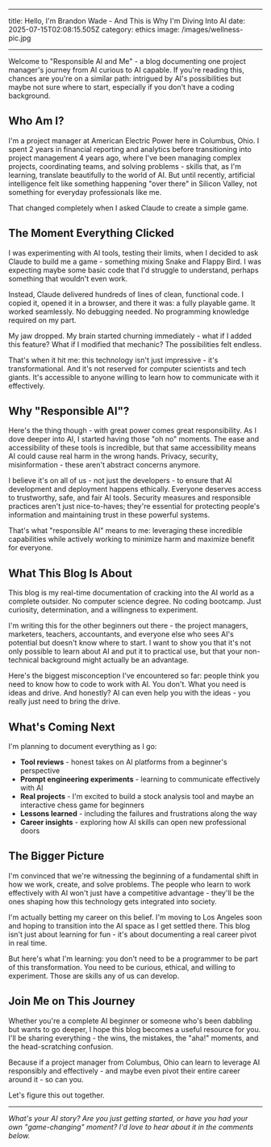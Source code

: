 ---
title: Hello, I'm Brandon Wade - And This is Why I'm Diving Into AI
date: 2025-07-15T02:08:15.505Z
category: ethics
image: /images/wellness-pic.jpg
***
Welcome to "Responsible AI and Me" - a blog documenting one project manager's journey from AI curious to AI capable. If you're reading this, chances are you're on a similar path: intrigued by AI's possibilities but maybe not sure where to start, especially if you don't have a coding background.

## Who Am I?

I'm a project manager at American Electric Power here in Columbus, Ohio. I spent 2 years in financial reporting and analytics before transitioning into project management 4 years ago, where I've been managing complex projects, coordinating teams, and solving problems - skills that, as I'm learning, translate beautifully to the world of AI. But until recently, artificial intelligence felt like something happening "over there" in Silicon Valley, not something for everyday professionals like me.

That changed completely when I asked Claude to create a simple game.

## The Moment Everything Clicked

I was experimenting with AI tools, testing their limits, when I decided to ask Claude to build me a game - something mixing Snake and Flappy Bird. I was expecting maybe some basic code that I'd struggle to understand, perhaps something that wouldn't even work.

Instead, Claude delivered hundreds of lines of clean, functional code. I copied it, opened it in a browser, and there it was: a fully playable game. It worked seamlessly. No debugging needed. No programming knowledge required on my part.

My jaw dropped. My brain started churning immediately - what if I added this feature? What if I modified that mechanic? The possibilities felt endless.

That's when it hit me: this technology isn't just impressive - it's transformational. And it's not reserved for computer scientists and tech giants. It's accessible to anyone willing to learn how to communicate with it effectively.

## Why "Responsible AI"?

Here's the thing though - with great power comes great responsibility. As I dove deeper into AI, I started having those "oh no" moments. The ease and accessibility of these tools is incredible, but that same accessibility means AI could cause real harm in the wrong hands. Privacy, security, misinformation - these aren't abstract concerns anymore.

I believe it's on all of us - not just the developers - to ensure that AI development and deployment happens ethically. Everyone deserves access to trustworthy, safe, and fair AI tools. Security measures and responsible practices aren't just nice-to-haves; they're essential for protecting people's information and maintaining trust in these powerful systems.

That's what "responsible AI" means to me: leveraging these incredible capabilities while actively working to minimize harm and maximize benefit for everyone.

## What This Blog Is About

This blog is my real-time documentation of cracking into the AI world as a complete outsider. No computer science degree. No coding bootcamp. Just curiosity, determination, and a willingness to experiment.

I'm writing this for the other beginners out there - the project managers, marketers, teachers, accountants, and everyone else who sees AI's potential but doesn't know where to start. I want to show you that it's not only possible to learn about AI and put it to practical use, but that your non-technical background might actually be an advantage.

Here's the biggest misconception I've encountered so far: people think you need to know how to code to work with AI. You don't. What you need is ideas and drive. And honestly? AI can even help you with the ideas - you really just need to bring the drive.

## What's Coming Next

I'm planning to document everything as I go:

* **Tool reviews** - honest takes on AI platforms from a beginner's perspective
* **Prompt engineering experiments** - learning to communicate effectively with AI
* **Real projects** - I'm excited to build a stock analysis tool and maybe an interactive chess game for beginners
* **Lessons learned** - including the failures and frustrations along the way
* **Career insights** - exploring how AI skills can open new professional doors

## The Bigger Picture

I'm convinced that we're witnessing the beginning of a fundamental shift in how we work, create, and solve problems. The people who learn to work effectively with AI won't just have a competitive advantage - they'll be the ones shaping how this technology gets integrated into society.

I'm actually betting my career on this belief. I'm moving to Los Angeles soon and hoping to transition into the AI space as I get settled there. This blog isn't just about learning for fun - it's about documenting a real career pivot in real time.

But here's what I'm learning: you don't need to be a programmer to be part of this transformation. You need to be curious, ethical, and willing to experiment. Those are skills any of us can develop.

## Join Me on This Journey

Whether you're a complete AI beginner or someone who's been dabbling but wants to go deeper, I hope this blog becomes a useful resource for you. I'll be sharing everything - the wins, the mistakes, the "aha!" moments, and the head-scratching confusion.

Because if a project manager from Columbus, Ohio can learn to leverage AI responsibly and effectively - and maybe even pivot their entire career around it - so can you.

Let's figure this out together.

***

*What's your AI story? Are you just getting started, or have you had your own "game-changing" moment? I'd love to hear about it in the comments below.*
